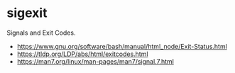 # sigexit
Signals and Exit Codes.

-   https://www.gnu.org/software/bash/manual/html_node/Exit-Status.html
-   https://tldp.org/LDP/abs/html/exitcodes.html
-   https://man7.org/linux/man-pages/man7/signal.7.html
